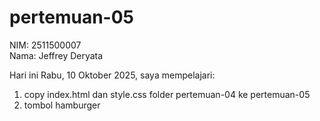 # pertemuan-05
NIM: 2511500007<br>
Nama: Jeffrey Deryata

Hari ini Rabu, 10 Oktober 2025, saya mempelajari:
<ol>
    <li>copy index.html dan style.css folder pertemuan-04 ke pertemuan-05</li>
    <li>tombol hamburger</li>